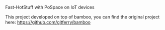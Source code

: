 Fast-HotStuff with PoSpace on IoT devices

This project developed on top of bamboo, you can find the original project here:
https://github.com/gitferry/bamboo
